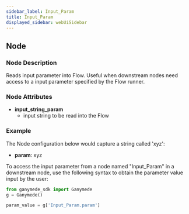 ```yaml
---
sidebar_label: Input_Param
title: Input_Param
displayed_sidebar: webUiSidebar
---
```


## Node

### Node Description

Reads input parameter into Flow. Useful when downstream nodes need
access to a input parameter specified by the Flow runner.

### Node Attributes

- **input_string_param**
  - input string to be read into the Flow

### Example

The Node configuration below would capture a string called 'xyz':

- **param**: xyz

To access the input parameter from a node named "Input_Param" in a downstream node,
use the following syntax to obtain the parameter value input by the user:

```python
from ganymede_sdk import Ganymede
g = Ganymede()

param_value = g['Input_Param.param']
```